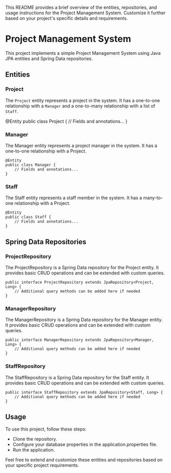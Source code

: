 This README provides a brief overview of the entities, repositories, and usage instructions for the Project Management System. Customize it further based on your project's specific details and requirements.

# Project Management System

This project implements a simple Project Management System using Java JPA entities and Spring Data repositories.

## Entities

### Project

The `Project` entity represents a project in the system. It has a one-to-one relationship with a `Manager` and a one-to-many relationship with a list of `Staff`. 

@Entity
public class Project {
    // Fields and annotations...
}

### Manager
The Manager entity represents a project manager in the system. It has a one-to-one relationship with a Project.

```
@Entity
public class Manager {
    // Fields and annotations...
}
```

### Staff
The Staff entity represents a staff member in the system. It has a many-to-one relationship with a Project.

```
@Entity
public class Staff {
    // Fields and annotations...
}
```

## Spring Data Repositories
### ProjectRepository
The ProjectRepository is a Spring Data repository for the Project entity. It provides basic CRUD operations and can be extended with custom queries.

```
public interface ProjectRepository extends JpaRepository<Project, Long> {
    // Additional query methods can be added here if needed
}
```

### ManagerRepository
The ManagerRepository is a Spring Data repository for the Manager entity. It provides basic CRUD operations and can be extended with custom queries.

```
public interface ManagerRepository extends JpaRepository<Manager, Long> {
    // Additional query methods can be added here if needed
}
```

### StaffRepository
The StaffRepository is a Spring Data repository for the Staff entity. It provides basic CRUD operations and can be extended with custom queries.

```
public interface StaffRepository extends JpaRepository<Staff, Long> {
    // Additional query methods can be added here if needed
}
```

## Usage
To use this project, follow these steps:

- Clone the repository.
- Configure your database properties in the application.properties file.
- Run the application.

Feel free to extend and customize these entities and repositories based on your specific project requirements.

